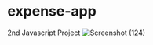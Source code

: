 # expense-app
2nd Javascript Project
![Screenshot (124)](https://user-images.githubusercontent.com/106787297/172796222-befa508b-cb9d-47ba-a489-a3a53a79425d.png)
